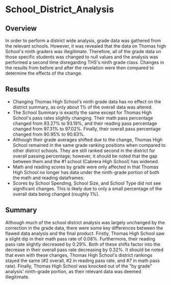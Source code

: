 # School_District_Analysis

## Overview

In order to perform a district wide analysis, grade data was gathered from the relevant schools. However, it was revealed that the data on Thomas high School's ninth graders was illegitimate. Therefore, all of the grade data on those specific students was changed to null values and the analysis was performed a second time disregarding THS's ninth grade class. Changes in the results from before and after the revelation were then compared to determine the effects of the change. 

## Results

- Changing Thomas High School's ninth grade data has no effect on the district summary, as only about 1% of the overall data was altered. 
- The School Summary is exactly the same except for Thomas High School's pass rates slightly changing. Their math pass percentage changed from 93.27% to 93.19%, and their reading pass percentage changed from 97.31% to 97.02%. Finally, their overall pass percentage changed from 90.95% to 90.63%. 
- Although their grade averages shifted due to the change, Thomas High School remained in the same grade ranking positions when compared to other district schools. They are still ranked second in the district for overall passing percentage; however, it should be noted that the gap between them and the #1 school (Cabrera High School) has widened. 
- Math and reading scores by grade were only affected in that Thomas High School no longer has data under the ninth-grade portion of both the math and reading dataframes.
- Scores by School Spending, School Size, and School Type did not see significant changes. This is likely due to only a small percentage of the overall data being changed (roughly 1%). 

## Summary
Although much of the school district analysis was largely unchanged by the correction in the grade data, there were some key differences between the flawed data analysis and the final product. Firstly, Thomas High School saw a slight dip in their math pass rate of 0.08%. Furthermore, their reading pass rate slightly decreased by 0.29%. Both of these shifts factor into the decrease in their overall pass rate decreasing by 0.32%. It should be noted that even with these changes, Thomas High School's district rankings stayed the same (#2 overall, #2 in reading pass rate, and #7 in math pass rate). Finally, Thomas High School was knocked out of the "by grade" analysis' ninth-grade portion, as their relevant data was deemed illegitimate. 
